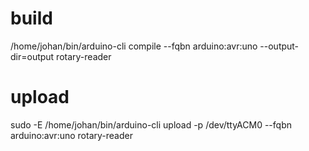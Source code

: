 # build

/home/johan/bin/arduino-cli compile --fqbn arduino:avr:uno --output-dir=output rotary-reader

# upload

sudo -E /home/johan/bin/arduino-cli upload -p /dev/ttyACM0 --fqbn arduino:avr:uno rotary-reader


